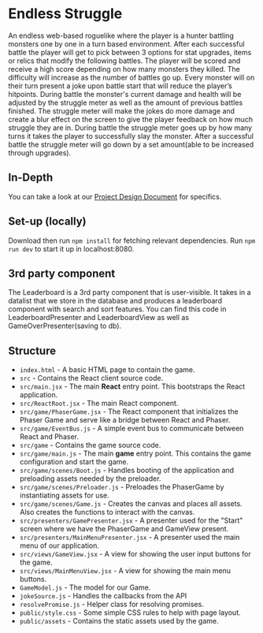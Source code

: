 # Endless Struggle

An endless web-based roguelike where the player is a hunter battling monsters one by one in a turn based environment. After each successful battle the player will get to pick between 3 options for stat upgrades, items or relics that modify the following battles. The player will be scored and receive a high score depending on how many monsters they killed. The difficulty will increase as the number of battles go up. Every monster will on their turn present a joke upon battle start that will reduce the player’s hitpoints. During battle the monster's current damage and health will be adjusted by the struggle meter as well as the amount of previous battles finished. The struggle meter will make the jokes do more damage and create a blur effect on the screen to give the player feedback on how much struggle they are in. During battle the struggle meter goes up by how many turns it takes the player to successfully slay the monster. After a successful battle the struggle meter will go down by a set amount(able to be increased through upgrades).


## In-Depth

You can take a look at our [Project Design Document](https://docs.google.com/document/d/1kvHIkOhtxyfwX9pLrCysm74v3xT7PtJOYbR38JCDaEo/edit?usp=sharing) for specifics.

## Set-up (locally)

Download then run `npm install` for fetching relevant dependencies.
Run `npm run dev` to start it up in localhost:8080.

## 3rd party component

The Leaderboard is a 3rd party component that is user-visible. It takes in a datalist that we store in the database and produces a leaderboard component with search and sort features. You can find this code in LeaderboardPresenter and LeaderboardView as well as GameOverPresenter(saving to db).

## Structure

-   `index.html` - A basic HTML page to contain the game.
-   `src` - Contains the React client source code.
-   `src/main.jsx` - The main **React** entry point. This bootstraps the React application.
-   `src/ReactRoot.jsx` - The main React component.
-   `src/game/PhaserGame.jsx` - The React component that initializes the Phaser Game and serve like a bridge between React and Phaser.
-   `src/game/EventBus.js` - A simple event bus to communicate between React and Phaser.
-   `src/game` - Contains the game source code.
-   `src/game/main.js` - The main **game** entry point. This contains the game configuration and start the game.
-   `src/game/scenes/Boot.js` - Handles booting of the application and preloading assets needed by the preloader.
-   `src/game/scenes/Preloader.js` - Preloades the PhaserGame by instantiating assets for use.
-   `src/game/scenes/Game.js` - Creates the canvas and places all assets. Also creates the functions to interact with the canvas.
-   `src/presenters/GamePresenter.jsx` - A presenter used for the "Start" screen where we have the PhaserGame and GameView present.
-   `src/presenters/MainMenuPresenter.jsx` - A presenter used the main menu of our application.
-   `src/views/GameView.jsx` - A view for showing the user input buttons for the game.
-   `src/views/MainMenuView.jsx` - A view for showing the main menu buttons.
-   `GameModel.js` - The model for our Game.
-   `jokeSource.js` - Handles the callbacks from the API
-   `resolvePromise.js` - Helper class for resolving promises.
-   `public/style.css` - Some simple CSS rules to help with page layout.
-   `public/assets` - Contains the static assets used by the game.
